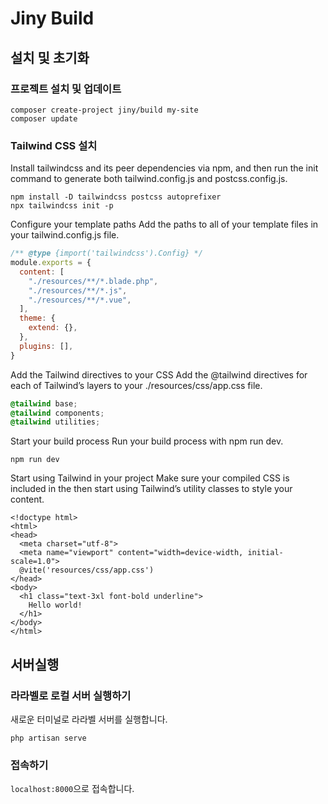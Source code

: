 # Jiny Build

## 설치 및 초기화

### 프로젝트 설치 및 업데이트

```
composer create-project jiny/build my-site
composer update
```

### Tailwind CSS 설치
Install tailwindcss and its peer dependencies via npm, and then run the init command to generate both tailwind.config.js and postcss.config.js.

```
npm install -D tailwindcss postcss autoprefixer
npx tailwindcss init -p
```

Configure your template paths
Add the paths to all of your template files in your tailwind.config.js file.

```js
/** @type {import('tailwindcss').Config} */
module.exports = {
  content: [
    "./resources/**/*.blade.php",
    "./resources/**/*.js",
    "./resources/**/*.vue",
  ],
  theme: {
    extend: {},
  },
  plugins: [],
}
```

Add the Tailwind directives to your CSS
Add the @tailwind directives for each of Tailwind’s layers to your ./resources/css/app.css file.

```css
@tailwind base;
@tailwind components;
@tailwind utilities;
```

Start your build process
Run your build process with npm run dev.

```
npm run dev
```

Start using Tailwind in your project
Make sure your compiled CSS is included in the <head> then start using Tailwind’s utility classes to style your content.

```
<!doctype html>
<html>
<head>
  <meta charset="utf-8">
  <meta name="viewport" content="width=device-width, initial-scale=1.0">
  @vite('resources/css/app.css')
</head>
<body>
  <h1 class="text-3xl font-bold underline">
    Hello world!
  </h1>
</body>
</html>
```

## 서버실행

### 라라벨로 로컬 서버 실행하기
새로운 터미널로 라라벨 서버를 실행합니다.
```
php artisan serve
```

### 접속하기
`localhost:8000`으로 접속합니다.